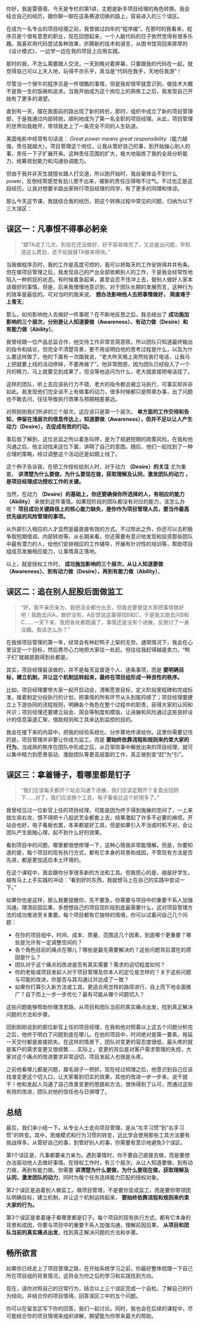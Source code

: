 你好，我是雷蓓蓓，今天是专栏的第1讲，主题是新手项目经理的角色转换。我会结合自己的经历，跟你聊一聊在这条赛道切换的路上，容易进入的三个误区。

在成为一名专业的项目经理之前，我曾做过四年的“程序媛”。在那时的我看来，程序员是个很有意思的职业，现在回想起来，一个人敲代码的日子依然觉得有很多乐趣。我喜欢用代码尝试各种效果，折腾新的技术和语言，从图书馆背回来厚厚的《设计模式》，一边学一边在我的项目上应用实践。

那时的我，不怎么需要跟人交流，一天到晚对着屏幕，只要跟我的代码在一起，就觉得自己可以上天入地，玩得不亦乐乎，真当是“代码在我手，天地任我游”！

尽管当一个很牛的程序员是一件很酷的事情，但是我却很早就意识到，做技术大概不是我一生的饭碗和追求。当我开始成为这个岗位上的熟练工之后，我发现自己开始有了更多的渴望。

直到有一天，摆在我面前的路出现了新的转折。那时，组织中成立了新的项目管理部，于是我通过内部转岗，顺利地成为了第一名全职的项目经理。从此，项目管理的世界向我敞开，带领我走上了一条完全不同的人生轨道。

美国电影中经常有句话说： _Great power means great responsibility_（能力越强，责任就越大）。项目管理这个岗位，让我从管好自己的事，到开始操心别人的事，责任一下子扩展开来。这种责任范围的扩大，极大地锻炼了我的全局分析能力、统筹规划能力和沟通协调能力。

但由于我并非天生就擅长跟人打交道，所以刚开始时，我丝毫体会不到什么power，反倒经常感觉有劲儿使不出来，被新的责任压得喘不过气。不过也正是这段经历，让我对想要半路出家转行项目经理的同学，有了更多的同理和体谅。

那么今天这节课，我就结合我的经历，把这个转换过程中常见的问题，归纳为以下三大误区：

## **误区一：凡事恨不得事必躬亲**

> “跟TA说了几次，到现在还没做好，好不容易做完了，又总是出问题，早知道这么费劲，还不如我替TA做来得快。”

当我做程序员时，我的工作是高度可控的，我可以把每天的工作安排得井井有条。但在做项目管理之后，我发现自己的产出全部依赖别人的工作，于是我会经常性地陷入一种抓狂的状态。有时候着急起来，甚至会忍不住冲上去，替别人做好人家本该做好的事情。但是，后来我慢慢地意识到，对于团队长期的发展而言，这种行为的效率是最低的。可对当时的我来说， **想办法影响他人去把事情做好，** **简直难于上青天**。

那么，如何影响他人去做好一件事呢？在不断地反思之后，我总结出了 **成功施加影响的三个层次，分别是让人知道要做（Awareness）、有动力做（Desire）和有能力做（Ability）**。

我曾经跟一位产品总监合作，他交待工作非常言简意赅，所以团队只知道最终输出的指令和结论，但完全不清楚背景，更不用说明白他的思考过程是什么，以及为什么要这样做了。他的下属有一次跟我说，“老大昨天晚上突然给我打电话，让我马上把就要上线的活动停掉，不要再做了”。他非常困惑，因为团队已经投入了一个月的精力，马上就要见到成果了，但没等他追问为什么，老大就直接把电话挂了。

这样的团队，听上去应该执行力不错，老大的指令都会被立马执行，可事实却并非如此。我发现他们完全谈不上有做事的动力，很多时候都只是照章办事，出了问题也不敢去问，往往导致执行效果与预期相差甚远。

对照刚刚我们所讲的三个层次，这应该只是第一个层次。 **单方面的工作交待和告知，停留在浅层次的信息传达上，知道要做（Awareness），但并不足以让人产生动力（Desire），去促成有效的行动。**

事后我了解到，这位总监之所以着急叫停，是为了规避短期的政策风险。在我和他沟通之后，他主动找来这位下属，讲明了自己的意图。随后，他们一起找到了一种合理的策略，经过调整这个活动还是如期上线了。

这个例子告诉我，在把工作授权给别人时，对于动力 **（Desire）的关注** 尤为重要。 **讲清楚为什么要做，为什么要现在做，获取理解及认同，激发团队的动力** **，** **是项目经理成功授权工作的关键。**

当然，在动力 **（Desire）的基础上，你还要确保你所选择的人，有相应的能力（Ability）** 来做到这件事情。如果现阶段的团队都没有对应的能力，该怎么办呢？ **项目成功关键路径上的核心能力缺失，是你作为项目管理人员，要当作最高优先级的风险管理的事项。**

从外部引入相应的人才显然是最直接有效的方式。不过除此之外，你还可以去积极争取短期借调、内部转岗等。从长期来看，你还需要有意识地发现和投资那些团队中最有潜力的人，给他们安排相应的工作辅导，开展有针对性的培训等，帮助项目组成员发展相应能力，让事情真正落地。

以上，就是授权工作时， **成功施加影响的三个层次，从让人知道要做（Awareness）、到有动力做（Desire），再到有能力做（Ability）**。

## **误区二：追在别人屁股后面做监工**

> “好，我不亲历亲为，我把活全都分出去，但我总要督促大家把事情做好吧！我跑去问A，做好没有，A反馈说这事得找B和C，于是我又跑去问B和C……一天下来，我把各处都跑遍了，事情还是没有个进展，反倒讨了一身没趣。我该怎么办？”

在我做项目管理的第一年，经常会有种赶鸭子上架的无奈。通常情况下，我会在心里设定一个目标，然后费尽心力地把大家往一处赶。但往往我赶得越是卖力，“鸭子们”就越是跑得到处都是。

其实，项目经理最该做的，并不是每天监督逐个人、逐条事项，而是 **要明确目标，建立机制，并让这个机制运转起来，最终在项目组形成一种良性的秩序。**

比如，项目经理要带大家一起开启动会，清晰愿景目标，定义阶段里程碑和完成标准，接着制定分段执行的计划，把事情的所有环节从头到尾捋顺了；项目经理要建立上下游协同的流程规则，明确各个角色在整个过程中的职责，获得大家的认同和共识；项目经理还要建立站会、周会等制度和模版，让进展和风险通过这些良好设计的信息渠道汇聚，借助规则和工具来达到监控的目的。

我会在接下来的内容中，把我的经验系统化、分步骤地传递给你。这里你需要记住的是，项目管理并非要让你成为监工，而是 **要始终依靠流程和规则来约束大家的行为**。当成熟的秩序在团队中形成之后，从日常琐事中解放出来的项目经理，就可以集中精力到愿景驱动、激励团队等更高层面的工作，真正做到变“赶”为“引”。

## **误区三：拿着锤子，看哪里都是钉子**

> “我们应该每天都开个站会沟通下进展，我们应该定期开个复盘会回顾下……对了，我们应该换个工具，电子看板比这个好用多了。”

我曾经见过一位新官上任的项目经理，可能是因为终于得到施展的空间了，一上来就左突右攻，恨不得把十八般武艺全都套上去，结果激起了许多不必要的麻烦。开站会也好，电子看板也罢，本来都是好工具，但是如果引入不当或时机不对，会让团队产生抵触心理，起不到什么好的效果。

看到项目中的问题，哪里都很想修理一下，这种心情我非常能理解。但是，你要知道的是，每个项目的现有执行方式，都有它本身的背景和成因，不管现有方法是否先进，都是更加适应本土环境的。

在这个课程中，我会跟你分享很多新的方法和工具。但我担心的是，越是好学生，越有马上上手实践的冲动：“看到好的东西，我就想马上在自己的实践中尝试一下。”

如果你也是这样，那么我要提醒你，先不要急，你需要与项目中的重要干系人加强沟通，理清前因后果，多想想自己的项目现阶段到底最需要什么，这对项目管理方法的成功推进至关重要。每个项目都有它独特的情境，你可以试着问自己几个问题：

- 在你的项目组中，时间、成本、质量、范围这几个因素，到底哪个更重要？哪些是允许有一定调整空间的？
- 各个角色目前的痛点在哪儿？哪些是最先需要解决的？这些问题背后潜在的原因是什么？
- 团队对于这个痛点的改进是否有真实需要？需求的迫切程度如何？
- 你的老板或项目发起人对于项目管理及你本人的定位是怎样的？关于这些问题与可能的改进，你是否与其沟通过并达成了一致？
- 如果你打算引入新方法或工具，更适合用怎样的路径进行，自上而下地全面推广？自下而上一步一步优化？最有可能从哪个问题切入？

这些问题能够帮助你理清思路，从项目和团队当前的真实痛点出发，找到真正解决问题的方法和步骤。

回到刚刚说到的那位新官上任的项目经理，在我和他对照着以上这五个问题分析完之后，他终于明白了问题到底在哪儿。在他的项目中，时间绝对是第一要素，拖延一天交付都是直接损失。在这样的情景下，团队对变更的容忍度很低，最头疼的就是客户的需求变更又很频繁……实际上，变更的背后是对客户需求管理的失控，大家对这个痛点的改进要求非常迫切，项目发起人也很是头疼。

之前他看哪儿都是问题，眉毛胡子一把抓，现在经过梳理之后，他意识到自己应该找准变更这个切入口，让大家看到切实的效果，其他的改进一步一步来。说干就干！他和发起人沟通了自己改善变更的思路和方法，很快得到了认可，而通过这些有效的改进，团队对他的信任也与日俱增了。

## **总结**

最后，我们来小结一下。从专业人士走向项目管理，是从“左手习惯”到“右手习惯”的转变。其中，思维模式和行为习惯的转变，远比学会使用那些工具方法要有挑战得多。从管好自己的事，到管好别人的事，你需要有意识地避免3个误区。

第1个误区是，凡事都要亲力亲为。遇到事情时，你不要自己直接去做，而是要想办法驱动他人去做好事情。在授权工作时，有三个层次，从让人知道要做，到有动力做，再到有能力做。你需要 **讲清楚为什么要做，为什么要现在做，获取理解及认同，激发团队的动力**，同时为每个任务选择能力匹配的授权对象。

第2个误区是追着别人做监工。做项目管理，不是要你变成监工，而是要你带领团队明确目标，建立机制，并让这个机制运转起来， **要始终依靠流程和规则来约束大家的行为。**

第3个误区是拿着锤子看哪里都是钉子。每个项目的现有执行方式，都有它本身的背景和成因，你要与项目中的重要干系人加强沟通，理解前因后果， **从项目和团队当前的真实痛点出发**，找到真正解决问题的方法和步骤。

## **畅所欲言**

如果你已经走上了项目管理之路，在开始系统学习之前，你最好整体梳理一下自己所在项目组的背景情况，这将会为你之后的学习和实践找到方向。

现在，请你对照自己的日常行为，结合以上三个误区完成一个自检。了解自己的行为倾向，并结合你的项目情境，回答误区三中的五个问题。

你可以在留言区写下你的回答，我们一起讨论。同时，我也会在后续的课程中，尽可能结合你的项目情境来组织讲解，期望能为你带来最大的帮助。